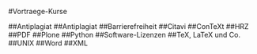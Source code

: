 #Vortraege-Kurse
 
##Antiplagiat
##Antiplagiat
##Barrierefreiheit
##Citavi
##ConTeXt
##HRZ
##PDF
##Plone
##Python
##Software-Lizenzen
##TeX, LaTeX und Co.
##UNIX
##Word
##XML
 
 